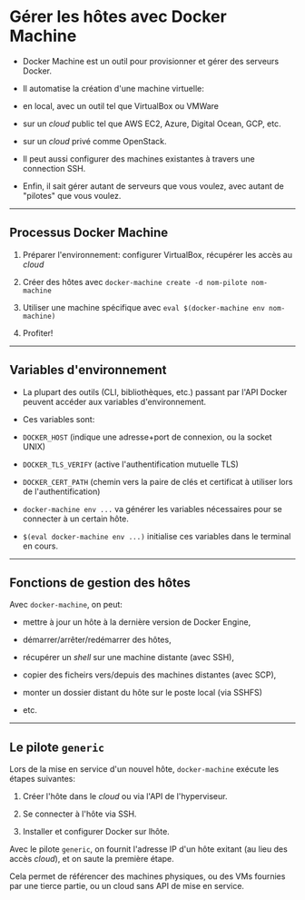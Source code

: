 # Gérer les hôtes avec Docker Machine

- Docker Machine est un outil pour provisionner et gérer des serveurs Docker.

- Il automatise la création d'une machine virtuelle:

 - en local, avec un outil tel que VirtualBox ou VMWare

 - sur un _cloud_ public tel que AWS EC2, Azure, Digital Ocean, GCP, etc.

 - sur un _cloud_ privé comme OpenStack.

- Il peut aussi configurer des machines existantes à travers une connection SSH.

- Enfin, il sait gérer autant de serveurs que vous voulez, avec autant de "pilotes" que vous voulez.

---

## Processus Docker Machine

1) Préparer l'environnement: configurer VirtualBox, récupérer les accès au _cloud_

2) Créer des hôtes avec `docker-machine create -d nom-pilote nom-machine`

3) Utiliser une machine spécifique avec `eval $(docker-machine env nom-machine)`

4) Profiter!

---

## Variables d'environnement

- La plupart des outils (CLI, bibliothèques, etc.) passant par l'API Docker peuvent accéder aux variables d'environnement.

- Ces variables sont:

 - `DOCKER_HOST` (indique une adresse+port de connexion, ou la socket UNIX)

 - `DOCKER_TLS_VERIFY` (active l'authentification mutuelle TLS)

 - `DOCKER_CERT_PATH` (chemin vers la paire de clés et certificat à utiliser lors de l'authentification)

- `docker-machine env ...` va générer les variables nécessaires pour se connecter à un certain hôte.

- `$(eval docker-machine env ...)` initialise ces variables dans le terminal en cours.

---

## Fonctions de gestion des hôtes

Avec `docker-machine`, on peut:

- mettre à jour un hôte à la dernière version de Docker Engine,

- démarrer/arrêter/redémarrer des hôtes,

- récupérer un _shell_ sur une machine distante (avec SSH),

- copier des ficheirs vers/depuis des machines distantes (avec SCP),

- monter un dossier distant du hôte sur le poste local (via SSHFS)

- etc.

---

## Le pilote `generic`

Lors de la mise en service d'un nouvel hôte, `docker-machine` exécute les étapes suivantes:

1) Créer l'hôte dans le _cloud_ ou via l'API de l'hyperviseur.

2) Se connecter à l'hôte via SSH.

3) Installer et configurer Docker sur lhôte.

Avec le pilote `generic`, on fournit l'adresse IP d'un hôte exitant (au lieu des accès _cloud_), et on saute la première étape.

Cela permet de référencer des machines physiques, ou des VMs fournies par une tierce partie, ou un cloud sans API de mise en service.

